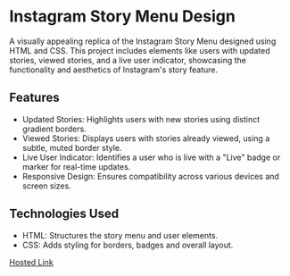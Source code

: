 # Instagram Story Menu Design
A visually appealing replica of the Instagram Story Menu designed using HTML and CSS. This project includes elements like users with updated stories, viewed stories, and a live user indicator, showcasing the functionality and aesthetics of Instagram's story feature.

## Features
- Updated Stories: Highlights users with new stories using distinct gradient borders.
- Viewed Stories: Displays users with stories already viewed, using a subtle, muted border style.
- Live User Indicator: Identifies a user who is live with a "Live" badge or marker for real-time updates.
- Responsive Design: Ensures compatibility across various devices and screen sizes.

## Technologies Used
- HTML: Structures the story menu and user elements.
- CSS: Adds styling for borders, badges and overall layout.

[Hosted Link](https://kirthanaa05.github.io/Insta-Story-Menu/)
